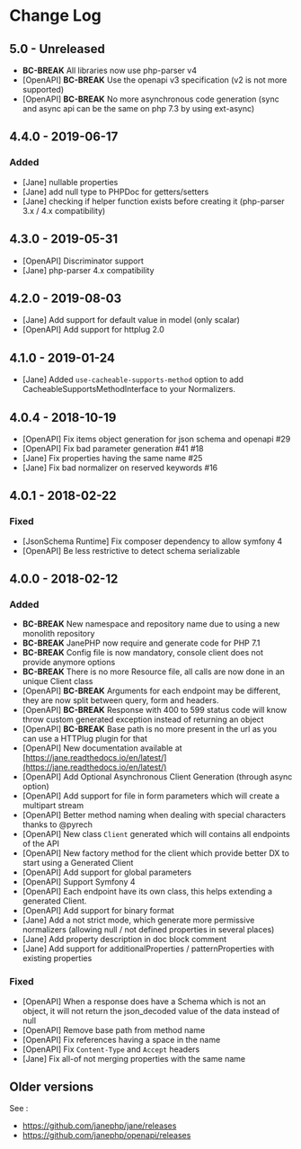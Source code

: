 # Change Log

## 5.0 - Unreleased

 * **BC-BREAK** All libraries now use php-parser v4
 * [OpenAPI] **BC-BREAK** Use the openapi v3 specification (v2 is not more supported)
 * [OpenAPI] **BC-BREAK** No more asynchronous code generation (sync and async api can be the same on php 7.3 by using ext-async)

## 4.4.0 - 2019-06-17
 
### Added
 
 * [Jane] nullable properties
 * [Jane] add null type to PHPDoc for getters/setters
 * [Jane] checking if helper function exists before creating it (php-parser 3.x / 4.x compatibility)

## 4.3.0 - 2019-05-31

 * [OpenAPI] Discriminator support
 * [Jane] php-parser 4.x compatibility

## 4.2.0 - 2019-08-03

 * [Jane] Add support for default value in model (only scalar)
 * [OpenAPI] Add support for httplug 2.0

## 4.1.0 - 2019-01-24

 * [Jane] Added `use-cacheable-supports-method` option to add CacheableSupportsMethodInterface to your Normalizers.

## 4.0.4 - 2018-10-19

 * [OpenAPI] Fix items object generation for json schema and openapi #29
 * [OpenAPI] Fix bad parameter generation #41 #18
 * [Jane] Fix properties having the same name #25
 * [Jane] Fix bad normalizer on reserved keywords #16

## 4.0.1 - 2018-02-22

### Fixed

 * [JsonSchema Runtime] Fix composer dependency to allow symfony 4
 * [OpenAPI] Be less restrictive to detect schema serializable

## 4.0.0 - 2018-02-12

### Added

 * **BC-BREAK** New namespace and repository name due to using a new monolith repository
 * **BC-BREAK** JanePHP now require and generate code for PHP 7.1
 * **BC-BREAK** Config file is now mandatory, console client does not provide anymore options
 * **BC-BREAK** There is no more Resource file, all calls are now done in an unique Client class
 * [OpenAPI] **BC-BREAK** Arguments for each endpoint may be different, they are now split between query, form and headers.
 * [OpenAPI] **BC-BREAK** Response with 400 to 599 status code will know throw custom generated exception instead of 
 returning an object
 * [OpenAPI] **BC-BREAK** Base path is no more present in the url as you can use a HTTPlug plugin for that
 * [OpenAPI] New documentation available at [https://jane.readthedocs.io/en/latest/](https://jane.readthedocs.io/en/latest/)
 * [OpenAPI] Add Optional Asynchronous Client Generation (through async option)
 * [OpenAPI] Add support for file in form parameters which will create a multipart stream
 * [OpenAPI] Better method naming when dealing with special characters thanks to @pyrech
 * [OpenAPI] New class `Client` generated which will contains all endpoints of the API
 * [OpenAPI] New factory method for the client which provide better DX to start using a Generated Client
 * [OpenAPI] Add support for global parameters
 * [OpenAPI] Support Symfony 4
 * [OpenAPI] Each endpoint have its own class, this helps extending a generated Client.
 * [OpenAPI] Add support for binary format
 * [Jane] Add a not strict mode, which generate more permissive normalizers (allowing null / not 
 defined properties in several places)
 * [Jane] Add property description in doc block comment
 * [Jane] Add support for additionalProperties / patternProperties with existing properties

### Fixed

 * [OpenAPI] When a response does have a Schema which is not an object, it will not return the json_decoded value of the data
 instead of null
 * [OpenAPI] Remove base path from method name
 * [OpenAPI] Fix references having a space in the name
 * [OpenAPI] Fix `Content-Type` and `Accept` headers
 * [Jane] Fix all-of not merging properties with the same name

## Older versions

See : 
 
 * https://github.com/janephp/jane/releases
 * https://github.com/janephp/openapi/releases
